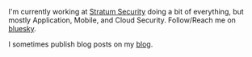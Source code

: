 I'm currently working at [Stratum Security](https://stratumsecurity.com) doing a bit of everything, but mostly Application, Mobile, and Cloud Security. Follow/Reach me on [bluesky](https://bsky.app/profile/fz42).

I sometimes publish blog posts on my [blog](https://fz42.net).
